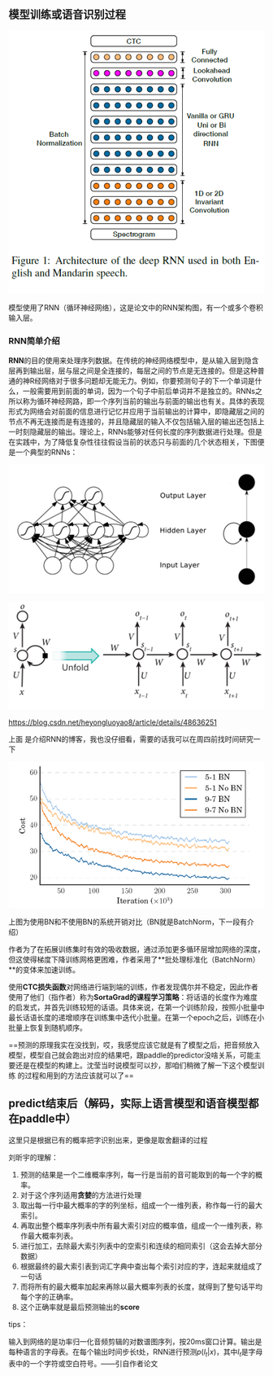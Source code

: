 

## 模型训练或语音识别过程

![image-20211228002110247](img/image-20211228002110247.png)

模型使用了RNN（循环神经网络），这是论文中的RNN架构图，有一个或多个卷积输入层。

### RNN简单介绍

​	**RNN**的目的使用来处理序列数据。在传统的神经网络模型中，是从输入层到隐含层再到输出层，层与层之间是全连接的，每层之间的节点是无连接的。但是这种普通的神R经网络对于很多问题却无能无力。例如，你要预测句子的下一个单词是什么，一般需要用到前面的单词，因为一个句子中前后单词并不是独立的。RNNs之所以称为循环神经网路，即一个序列当前的输出与前面的输出也有关。具体的表现形式为网络会对前面的信息进行记忆并应用于当前输出的计算中，即隐藏层之间的节点不再无连接而是有连接的，并且隐藏层的输入不仅包括输入层的输出还包括上一时刻隐藏层的输出。理论上，RNNs能够对任何长度的序列数据进行处理。但是在实践中，为了降低复杂性往往假设当前的状态只与前面的几个状态相关，下图便是一个典型的RNNs：

![image-20211228003025210](img/image-20211228003025210.png)

![image-20211228003033349](img/image-20211228003033349.png)

https://blog.csdn.net/heyongluoyao8/article/details/48636251

上面 是介绍RNN的博客，我也没仔细看，需要的话我可以在周四前找时间研究一下

![image-20211228003640623](img/image-20211228003640623.png)

上图为使用BN和不使用BN的系统开销对比（BN就是BatchNorm，下一段有介绍）

作者为了在拓展训练集时有效的吸收数据，通过添加更多循环层增加网络的深度，但这使得梯度下降训练网格更困难，作者采用了**批处理标准化（BatchNorm）**的变体来加速训练。

使用**CTC损失函数**对网络进行端到端的训练，作者发现偶尔并不稳定，因此作者使用了他们（指作者）称为**SortaGrad的课程学习策略**：将话语的长度作为难度的启发式，并首先训练较短的话语。具体来说，在第一个训练阶段，按照小批量中最长话语长度的递增顺序在训练集中迭代小批量。在第一个epoch之后，训练在小批量上恢复到随机顺序。



==预测的原理我实在没找到，哎，我感觉应该它就是有了模型之后，把音频放入模型，模型自己就会跑出对应的结果吧，跟paddle的predictor没啥关系，可能主要还是在模型的构建上。沈莹当时说模型可以抄，那咱们稍微了解一下这个模型训练 的过程和用到的方法应该就可以了==



## predict结束后（解码，实际上语言模型和语音模型都在paddle中）

这里只是根据已有的概率把字识别出来，更像是取舍翻译的过程

刘昕宇的理解：

1. 预测的结果是一个二维概率序列，每一行是当前的音可能取到的每一个字的概率。
2. 对于这个序列适用**贪婪**的方法进行处理
3. 取出每一行中最大概率的字的列坐标，组成一个一维列表，称作每一行的最大索引。
4. 再取出整个概率序列表中所有最大索引对应的概率值，组成一个一维列表，称作最大概率列表。
5. 进行加工，去除最大索引列表中的空索引和连续的相同索引（这会去掉大部分数据）
6. 根据最终的最大索引表到词汇字典中查出每个索引对应的字，连起来就组成了一句话
7. 而将所有的最大概率加起来再除以最大概率列表的长度，就得到了整句话平均每个字的正确率。
8. 这个正确率就是最后预测输出的**score**



tips：

输入到网络的是功率归一化音频剪辑的对数谱图序列，按20ms窗口计算。输出是每种语言的字母表。在每个输出时间步长t处，RNN进行预测$p(l_t|x)$，其中$l_t$是字母表中的一个字符或空白符号。——引自作者论文